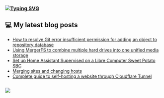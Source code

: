 ### [![Typing SVG](https://readme-typing-svg.herokuapp.com/?lines=Hello+World.+👋)](https://git.io/typing-svg)

## 💻 My latest blog posts
<!-- BLOG-POST-LIST:START -->
- [How to resolve Git error insufficient permission for adding an object to repository database](https://fullmetalbrackets.com/blog/git-push-error-permissions/)
- [Using MergerFS to combine multiple hard drives into one unified media storage](https://fullmetalbrackets.com/blog/two-drives-mergerfs/)
- [Set up Home Assistant Supervised on a Libre Computer Sweet Potato SBC](https://fullmetalbrackets.com/blog/setup-home-assistant-sweet-potato-debian/)
- [Merging sites and changing hosts](https://fullmetalbrackets.com/blog/merging-sites-and-changing-hosts/)
- [Complete guide to self-hosting a website through Cloudflare Tunnel](https://fullmetalbrackets.com/blog/self-host-website-cloudflare-tunnel/)
<!-- BLOG-POST-LIST:END -->

##
![](https://komarev.com/ghpvc/?username=fullmetalbrackets&flat-square&color=009eaa)
